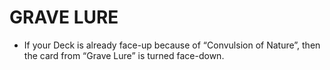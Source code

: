 # GRAVE LURE

*   If your Deck is already face-up because of “Convulsion of Nature”, then the card from “Grave Lure” is turned face-down.
